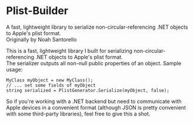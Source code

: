 Plist-Builder
==============

A fast, lightweight library to serialize non-circular-referencing .NET objects to Apple's plist format.  
Originally by Noah Santorello

This is a fast, lightweight library I built for serializing non-circular-referencing .NET objects to Apple's plist format.  
The serializer outputs all non-null public properties of an object. Sample usage:

    MyClass myObject = new MyClass();
    // ... set some fields of myObject
    string serialized = PlistGenerator.Serialize(myObject, false);


So if you're working with a .NET backend but need to communicate with Apple devices in a convenient format (although JSON is pretty convenient with some third-party libraries), feel free to give this a shot.
